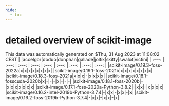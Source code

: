```yaml
---
hide:
  - toc
---
```


detailed overview of scikit-image
=================================


This data was automatically generated on $Thu, 31 Aug 2023 at 11:08:02 CEST
| |accelgor|doduo|donphan|gallade|joltik|skitty|swalot|victini|
| :---: | :---: | :---: | :---: | :---: | :---: | :---: | :---: | :---: |
|scikit-image/0.19.3-foss-2022a|x|x|x|x|x|x|x|x|
|scikit-image/0.19.1-foss-2021b|x|x|x|x|x|x|x|x|
|scikit-image/0.18.3-foss-2021a|x|x|x|-|x|x|x|x|
|scikit-image/0.18.1-fosscuda-2020b|x|-|-|-|x|-|-|-|
|scikit-image/0.18.1-foss-2020b|-|x|x|x|x|x|x|x|
|scikit-image/0.17.1-foss-2020a-Python-3.8.2|-|x|x|-|x|x|x|x|
|scikit-image/0.16.2-intel-2019b-Python-3.7.4|-|x|x|-|x|x|-|x|
|scikit-image/0.16.2-foss-2019b-Python-3.7.4|-|x|x|-|x|x|-|x|
